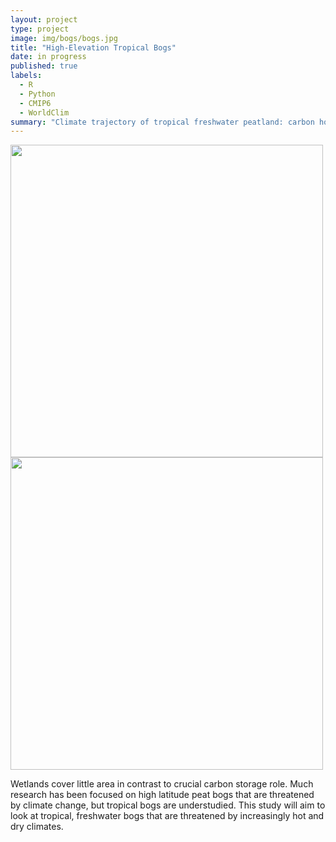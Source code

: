 ```yaml
---
layout: project
type: project
image: img/bogs/bogs.jpg
title: "High-Elevation Tropical Bogs"
date: in progress
published: true
labels:
  - R
  - Python
  - CMIP6
  - WorldClim
summary: "Climate trajectory of tropical freshwater peatland: carbon hotspots"
---
```


<div class="text-center p-4">
  <img width="500px" src="../img/whales/bogs.jpg" class="img-thumbnail" >
  <img width="500px" src="../img/whales/kaala.jpg" class="img-thumbnail" >
</div>

Wetlands cover little area in contrast to crucial carbon storage role. Much research has been focused on high latitude peat bogs that are threatened by climate change, but tropical bogs are understudied. This study will aim to look at tropical, freshwater bogs that are threatened by increasingly hot and dry climates. 

